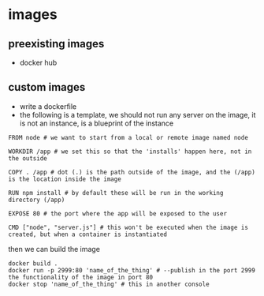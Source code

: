 # images 

## preexisting images

- docker hub

## custom images

- write a dockerfile
- the following is a template, we should not run any server on the image, it is not an instance, is a blueprint of the instance

```
FROM node # we want to start from a local or remote image named node

WORKDIR /app # we set this so that the 'installs' happen here, not in the outside

COPY . /app # dot (.) is the path outside of the image, and the (/app) is the location inside the image

RUN npm install # by default these will be run in the working directory (/app)

EXPOSE 80 # the port where the app will be exposed to the user

CMD ["node", "server.js"] # this won't be executed when the image is created, but when a container is instantiated

```

then we can build the image

```
docker build .
docker run -p 2999:80 'name_of_the_thing' # --publish in the port 2999 the functionality of the image in port 80
docker stop 'name_of_the_thing' # this in another console
```